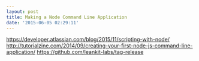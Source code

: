 ```yaml
---
layout: post
title: Making a Node Command Line Application
date: '2015-06-05 02:29:11'
---
```


https://developer.atlassian.com/blog/2015/11/scripting-with-node/
http://tutorialzine.com/2014/09/creating-your-first-node-js-command-line-application/
https://github.com/leankit-labs/tag-release

